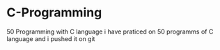# C-Programming
50 Programming with C language 
i have praticed on 50 programms of C language and i pushed it on git 
